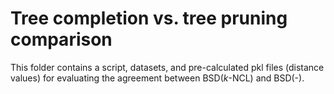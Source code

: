 # Tree completion vs. tree pruning comparison

This folder contains a script, datasets, and pre-calculated pkl files (distance values) for evaluating the agreement between BSD(*k*-NCL) and BSD(-).
